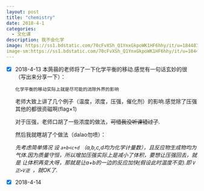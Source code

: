 ```yaml
---
layout: post
title: "chemistry"
date: 2018-4-1
categories:
  - 文化课
description: 我不会化学
image: https://ss1.bdstatic.com/70cFvXSh_Q1YnxGkpoWK1HF6hhy/it/u=1844839105,3439195414&fm=27&gp=0.jpg
image-sm:https://ss1.bdstatic.com/70cFvXSh_Q1YnxGkpoWK1HF6hhy/it/u=1844839105,3439195414&fm=27&gp=0.jpg
---
```

- [x] 2018-4-13 本蒟蒻的老师将了一下化学平衡的移动.感觉有一句话玄妙的很（写出来分享一下）：

  ```
  化学平衡的移动实际上就是尽可能的消除外界的影响
  ```

  老师大致上讲了几个例子（温度，浓度，压强，催化剂）的影响.感觉除了压强其他的都很资磁啊(flag×1)

  对于压强，老师口胡了一些浓度的做法，~~可惜我没听课错过了~~.

  然后我就瞎胡了个做法（dalao勿喷）：

  
  _先考虑简单情况 设 `a+b<c+d` （a,b,c,d均为化学计量数），且反应物生成物均为气体.因为质量守恒，所以增加压强实际上是减小了体积，要想让压强回去，就是     让体积再变大呀，那就是让a+b的一边的反应加快(假设此时温度不变).即 `V正>V逆 `，就OK了._
  
- [x] 2018-4-14
